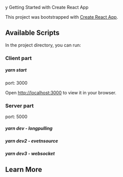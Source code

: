 y Getting Started with Create React App

This project was bootstrapped with [Create React App](https://github.com/facebook/create-react-app).

## Available Scripts

In the project directory, you can run:

### Client part

##### yarn start
port: 3000

Open [http://localhost:3000](http://localhost:3000) to view it in your browser.

### Server part

port: 5000

##### yarn dev - longpulling
##### yarn dev2 - evetnsource
##### yarn dev3 - websocket

## Learn More
